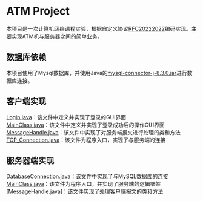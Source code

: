 # ATM Project
本项目是一次计算机网络课程实验，根据自定义协议[RFC20222022](https://shimo.im/docs/d1hLMvSAfjJ7uq9l )编码实现。主要实现ATM机与服务器之间的简单业务。
## 数据库依赖
本项目使用了Mysql数据库，并使用Java的[mysql-connector-j-8.3.0.jar](lib/mysql-connector-j-8.3.0.jar)进行数据库连接。
## 客户端实现
[Login.java](Client/Login.java)：该文件中定义并实现了登录的GUI界面\
[MainClass.java](Client/MainClass.java)：该文件中定义并实现了登录成功后的操作GUI界面\
[MessageHandle.java](Client/MessageHandle.java)：该文件中实现了对服务端报文进行处理的类和方法\
[TCP_Connection.java](Client/TCP_Connection.java)：该文件为程序入口，实现了与服务端的连接
## 服务器端实现
[DatabaseConnection.java](Server/DatabaseConnection.java)：该文件中实现了与MySQL数据库的连接\
[MainClass.java](Server/MainClass.java)：该文件为程序入口，并实现了服务端的逻辑框架\
[MessageHandle.java]：该文件实现了处理客户端报文的类和方法
